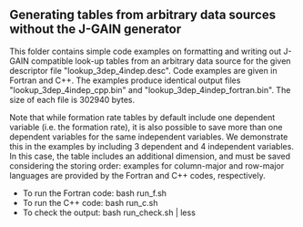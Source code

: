 ## Generating tables from arbitrary data sources without the J-GAIN generator

This folder contains simple code examples on formatting and writing out J-GAIN compatible look-up tables from an arbitrary data source for the given descriptor file "lookup_3dep_4indep.desc". Code examples are given in Fortran and C++. The examples produce identical output files "lookup_3dep_4indep_cpp.bin" and "lookup_3dep_4indep_fortran.bin". The size of each file is 302940 bytes.

Note that while formation rate tables by default include one dependent variable (i.e. the formation rate), it is also possible to save more than one dependent variables for the same independent variables. We demonstrate this in the examples by including 3 dependent and 4 independent variables. In this case, the table includes an additional dimension, and must be saved considering the storing order: examples for column-major and row-major languages are provided by the Fortran and C++ codes, respectively.

* To run the Fortran code: bash run_f.sh
* To run the C++ code: bash run_c.sh 
* To check the output: bash run_check.sh | less 
